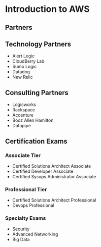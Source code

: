 # Introduction to AWS

## Partners

## Technology Partners

- Alert Logic
- CloudBerry Lab
- Sumo Logic
- Datadog
- New Relic

## Consulting Partners

- Logicworks
- Rackspace
- Accenture
- Booz Allen Hamilton
- Datapipe

## Certification Exams

### Associate Tier

- Certified Solutions Architect Associate
- Certified Developer Associate
- Certified Sysops Administrator Associate

### Professional Tier

- Certified Solutions Architect Professional
- Devops Professional

### Specialty Exams

- Security
- Advanced Networking
- Big Data
